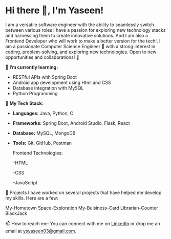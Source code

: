 # Hi there 👋, I'm Yaseen!
I am a versatile software engineer with the ability to seamlessly switch between various roles I have a passion for exploring new technology stacks and harnessing them to create innovative solutions.
And I am also a Frontend Developer who will work to make a better version for the tech!.
I am a passionate Computer Science Engineer 🔧 with a strong interest in coding, problem-solving, and exploring new technologies. Open to new opportunities and collaborations! 🚀

🌱 **I’m currently learning:**
- RESTful APIs with Spring Boot
- Android app development using Html and CSS
- Database integration with MySQL
- Python Programming

💼 **My Tech Stack:**
- **Languages:** Java, Python, C
- **Frameworks:** Spring Boot, Android Studio, Flask, React
- **Database:** MySQL, MongoDB
- **Tools:** Git, GitHub, Postman

  Frontend Technologies:
  
  -HTML
  
  -CSS
  
  -JavaScript

🎯 Projects
I have worked on several projects that have helped me develop my skills. Here are a few:

My-Hometown
Space-Exploration
My-Buisiness-Card
Librarian-Counter
BlackJack

📫 How to reach me:
You can connect with me on [LinkedIn](https://www.linkedin.com/in/shaik-yaseen-17aa73262/) or drop me an email at ysyaseen03@gmail.com.
